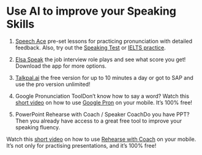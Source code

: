 # Use AI to improve your Speaking Skills

1. [Speech Ace](https://app.speechace.co/placement/Get)  pre-set lessons for practicing pronunciation with detailed feedback. Also, try out the [Speaking Test](https://www.speechace.com/speaking-test/)  or [IELTS practice](https://ieltsace.com/s/ielts/).

2. [Elsa Speak](https://elsaspeak.com/en/ai/Try) the job interview role plays and see what score you get! Download the app for more options.

3. [Talkpal.ai](https://talkpal.ai/Use) the free version for up to 10 minutes a day or got to SAP and use the pro version unlimited!

4. Google Pronunciation ToolDon’t know how to say a word? Watch this [short video](https://polyu.ap.panopto.com/Panopto/Pages/Viewer.aspx?id=b6ec58e4-1a04-480f-a4c2-b13d00f0b7bb) on how to use [Google Pron](https://www.google.com/search?q=how+to+pronounce+digital) on your mobile. It’s 100% free!

5.  PowerPoint Rehearse with Coach / Speaker CoachDo you have PPT? Then you already have access to a great free tool to improve your speaking fluency. 

   Watch this [short video](https://polyu.ap.panopto.com/Panopto/Pages/Viewer.aspx?id=5cc9e944-47d3-4fe5-bd8c-b13d00f0aec4) on how to use [Rehearse with Coach](https://support.microsoft.com/en-gb/office/rehearse-your-slide-show-with-speaker-coach-cd7fc941-5c3b-498c-a225-83ef3f64f07b) on your mobile. It’s not only for practising presentations, and it’s 100% free!       